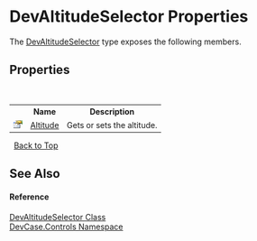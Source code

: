 # DevAltitudeSelector Properties
 

The <a href="T_DevCase_Controls_DevAltitudeSelector">DevAltitudeSelector</a> type exposes the following members.


## Properties
&nbsp;<table><tr><th></th><th>Name</th><th>Description</th></tr><tr><td>![Public property](media/pubproperty.gif "Public property")</td><td><a href="P_DevCase_Controls_DevAltitudeSelector_Altitude">Altitude</a></td><td>
Gets or sets the altitude.</td></tr></table>&nbsp;
<a href="#devaltitudeselector-properties">Back to Top</a>

## See Also


#### Reference
<a href="T_DevCase_Controls_DevAltitudeSelector">DevAltitudeSelector Class</a><br /><a href="N_DevCase_Controls">DevCase.Controls Namespace</a><br />